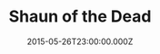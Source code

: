 ---
title: "Shaun of the Dead"
year: 2004
date: 2015-05-26T23:00:00.000Z
permalink: /almanac/movies/2015-05-27-shaun-of-the-dead/index.html
rating: 3
tmdbid: 747
---